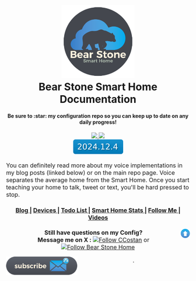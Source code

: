 <h1 align="center">
  <a name="logo" href="http://www.vCloudInfo.com/tag/iot"><img src="https://raw.githubusercontent.com/CCOSTAN/Home-AssistantConfig/master/x_profile.png" alt="Bear Stone Smart Home" width="200"></a>
  <br>
  Bear Stone Smart Home Documentation
</h1>
<h4 align="center">Be sure to :star: my configuration repo so you can keep up to date on any daily progress!</h4>
<div align="center">
  <h4>
<a href="https://github.com/CCOSTAN/Home-AssistantConfig/stargazers">
  <img src="https://img.shields.io/github/stars/CCOSTAN/Home-AssistantConfig.svg?style=plastic" />
</a>
<a href="https://github.com/CCOSTAN/Home-AssistantConfig/commits/master">
  <img src="https://img.shields.io/github/last-commit/CCOSTAN/Home-AssistantConfig.svg?style=plastic" />
</a>
<br />

<a href="https://github.com/ccostan/home-assistantconfig/blob/master/config/.HA_VERSION">
  <img 
    src="https://raw.githubusercontent.com/ccostan/home-assistantconfig/master/ha-version-badge.svg" 
    alt="My Home Assistant Version Badge" 
  />
</a>

    
  </h4>
</div>
<p><font size="3">
You can definitely read more about my voice implementations in my blog posts (linked below) or on the main repo page.  Voice separates the average home from the Smart Home.  Once you start teaching your home to talk, tweet or text, you'll be hard pressed to stop.</p>
<div align="center"><a name="menu"></a>
  <h4>
    <a href="http://www.vCloudInfo.com/tag/iot">
      Blog
    </a>
    <span> | </span>
    <a href="https://github.com/CCOSTAN/Home-AssistantConfig#devices">
      Devices
    </a>
    <span> | </span>
    <a href="https://github.com/CCOSTAN/Home-AssistantConfig/issues?q=is%3Aissue+is%3Aopen+sort%3Aupdated-desc">
      Todo List
    </a>
    <span> | </span>
    <a href="https://x.com/BearStoneHA">
      Smart Home Stats
    </a>
    <span> | </span>
    <a href="https://www.vcloudinfo.com/click-here">
      Follow Me
    </a>
    <span> | </span>
    <a href="https://youtube.com/vCloudInfo">
      Videos
    </a>
  </h4>

<a name="bottom" href="https://github.com/CCOSTAN/Home-AssistantConfig#logo"><img align="right" border="0" src="https://raw.githubusercontent.com/CCOSTAN/Home-AssistantConfig/master/config/www/custom_ui/floorplan/images/branding/up_arrow.png" width="25" ></a>

**Still have questions on my Config?** <br>
**Message me on X :** [![Follow CCostan](https://img.shields.io/twitter/follow/CCostan)](https://www.x.com/ccostan) or [![Follow Bear Stone Home](https://img.shields.io/twitter/follow/BearStoneHA)](https://www.x.com/BearStoneHA)
<!-- Subscribe Section -->
<a href="http://eepurl.com/dmXFYz"><img align="left" border="0" src="https://raw.githubusercontent.com/CCOSTAN/Home-AssistantConfig/master/config/www/custom_ui/floorplan/images/branding/email_link.png" height="50" ></a>.
<!-- Subscribe Section END-->
